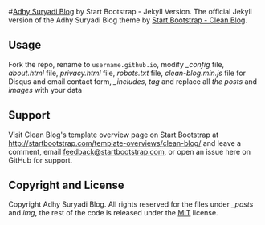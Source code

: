 #[Adhy Suryadi Blog](http://adhysuryadi.xyz/)
by Start Bootstrap - Jekyll Version. The official Jekyll version of the Adhy Suryadi Blog theme by [Start Bootstrap - Clean Blog](http://startbootstrap.com/template-overviews/clean-blog/).

## Usage
Fork the repo, rename to `username.github.io`, modify *_config* file, *about.html* file, *privacy.html* file, *robots.txt* file, *clean-blog.min.js* file for Disqus and email contact form, *_includes*, *tag* and replace all *the posts* and *images* with your data

## Support
Visit Clean Blog's template overview page on Start Bootstrap at http://startbootstrap.com/template-overviews/clean-blog/ and leave a comment, email feedback@startbootstrap.com, or open an issue here on GitHub for support.

## Copyright and License
Copyright Adhy Suryadi Blog. All rights reserved for the files under *_posts* and *img*, the rest of the code is released under the [MIT](https://github.com/KompiAjaib/kompiajaib.github.io/blob/master/LICENSE) license.
